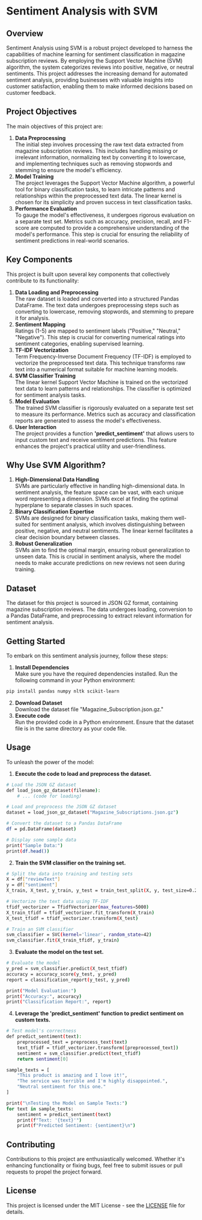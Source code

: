 # Sentiment Analysis with SVM
## Overview
Sentiment Analysis using SVM is a robust project developed to harness the capabilities of machine learning for sentiment classification in magazine subscription reviews. By employing the Support Vector Machine (SVM) algorithm, the system categorizes reviews into positive, negative, or neutral sentiments. This project addresses the increasing demand for automated sentiment analysis, providing businesses with valuable insights into customer satisfaction, enabling them to make informed decisions based on customer feedback.

## Project Objectives
The main objectives of this project are: <br>
1. **Data Preprocessing** <br>
The initial step involves processing the raw text data extracted from magazine subscription reviews. This includes handling missing or irrelevant information, normalizing text by converting it to lowercase, and implementing techniques such as removing stopwords and stemming to ensure the model's efficiency.
2. **Model Training** <br>
The project leverages the Support Vector Machine algorithm, a powerful tool for binary classification tasks, to learn intricate patterns and relationships within the preprocessed text data. The linear kernel is chosen for its simplicity and proven success in text classification tasks.
3. **Performance Evaluation** <br>
To gauge the model's effectiveness, it undergoes rigorous evaluation on a separate test set. Metrics such as accuracy, precision, recall, and F1-score are computed to provide a comprehensive understanding of the model's performance. This step is crucial for ensuring the reliability of sentiment predictions in real-world scenarios.

## Key Components
This project is built upon several key components that collectively contribute to its functionality:
1. **Data Loading and Preprocessing** <br>
The raw dataset is loaded and converted into a structured Pandas DataFrame. The text data undergoes preprocessing steps such as converting to lowercase, removing stopwords, and stemming to prepare it for analysis.
2. **Sentiment Mapping** <br>
Ratings (1-5) are mapped to sentiment labels ("Positive," "Neutral," "Negative"). This step is crucial for converting numerical ratings into sentiment categories, enabling supervised learning.
3. **TF-IDF Vectorization** <br>
Term Frequency-Inverse Document Frequency (TF-IDF) is employed to vectorize the preprocessed text data. This technique transforms raw text into a numerical format suitable for machine learning models.
4. **SVM Classifier Training** <br>
The linear kernel Support Vector Machine is trained on the vectorized text data to learn patterns and relationships. The classifier is optimized for sentiment analysis tasks.
5. **Model Evaluation** <br>
The trained SVM classifier is rigorously evaluated on a separate test set to measure its performance. Metrics such as accuracy and classification reports are generated to assess the model's effectiveness.
6. **User Interaction** <br>
The project provides a function **'predict_sentiment'** that allows users to input custom text and receive sentiment predictions. This feature enhances the project's practical utility and user-friendliness.

## Why Use SVM Algorithm?
1. **High-Dimensional Data Handling** <br>
SVMs are particularly effective in handling high-dimensional data. In sentiment analysis, the feature space can be vast, with each unique word representing a dimension. SVMs excel at finding the optimal hyperplane to separate classes in such spaces.
2. **Binary Classification Expertise** <br>
SVMs are designed for binary classification tasks, making them well-suited for sentiment analysis, which involves distinguishing between positive, negative, and neutral sentiments. The linear kernel facilitates a clear decision boundary between classes.
3. **Robust Generalization** <br>
SVMs aim to find the optimal margin, ensuring robust generalization to unseen data. This is crucial in sentiment analysis, where the model needs to make accurate predictions on new reviews not seen during training.

## Dataset
The dataset for this project is sourced in JSON GZ format, containing magazine subscription reviews. The data undergoes loading, conversion to a Pandas DataFrame, and preprocessing to extract relevant information for sentiment analysis.

## Getting Started
To embark on this sentiment analysis journey, follow these steps:
1. **Install Dependencies** <br>
Make sure you have the required dependencies installed. Run the following command in your Python environment:
```bash
pip install pandas numpy nltk scikit-learn
```
2. **Download Dataset** <br>
Download the dataset file "Magazine_Subscription.json.gz."
3. **Execute code** <br>
Run the provided code in a Python environment. Ensure that the dataset file is in the same directory as your code file.

## Usage
To unleash the power of the model:
1. **Execute the code to load and preprocess the dataset.**
```bash
# Load the JSON GZ dataset
def load_json_gz_dataset(filename):
    # ... (code for loading)

# Load and preprocess the JSON GZ dataset
dataset = load_json_gz_dataset("Magazine_Subscriptions.json.gz")

# Convert the dataset to a Pandas DataFrame
df = pd.DataFrame(dataset)

# Display some sample data
print("Sample Data:")
print(df.head())
```
2. **Train the SVM classifier on the training set.**
```bash
# Split the data into training and testing sets
X = df["reviewText"]
y = df["sentiment"]
X_train, X_test, y_train, y_test = train_test_split(X, y, test_size=0.2, random_state=42)

# Vectorize the text data using TF-IDF
tfidf_vectorizer = TfidfVectorizer(max_features=5000)
X_train_tfidf = tfidf_vectorizer.fit_transform(X_train)
X_test_tfidf = tfidf_vectorizer.transform(X_test)

# Train an SVM classifier
svm_classifier = SVC(kernel='linear', random_state=42)
svm_classifier.fit(X_train_tfidf, y_train)
```
3. **Evaluate the model on the test set.**
```bash
# Evaluate the model
y_pred = svm_classifier.predict(X_test_tfidf)
accuracy = accuracy_score(y_test, y_pred)
report = classification_report(y_test, y_pred)

print("Model Evaluation:")
print("Accuracy:", accuracy)
print("Classification Report:", report)
```
4. **Leverage the **'predict_sentiment'** function to predict sentiment on custom texts.**
```bash
# Test model's correctness
def predict_sentiment(text):
    preprocessed_text = preprocess_text(text)
    text_tfidf = tfidf_vectorizer.transform([preprocessed_text])
    sentiment = svm_classifier.predict(text_tfidf)
    return sentiment[0]

sample_texts = [
    "This product is amazing and I love it!",
    "The service was terrible and I'm highly disappointed.",
    "Neutral sentiment for this one."
]

print("\nTesting the Model on Sample Texts:")
for text in sample_texts:
    sentiment = predict_sentiment(text)
    print(f"Text: '{text}'")
    print(f"Predicted Sentiment: {sentiment}\n")
```
## Contributing
Contributions to this project are enthusiastically welcomed. Whether it's enhancing functionality or fixing bugs, feel free to submit issues or pull requests to propel the project forward.

## License
This project is licensed under the MIT License - see the [LICENSE](https://github.com/Codingruinsmylife/Sentiment-Analysis-SVM/blob/main/LICENSE.txt) file for details.


